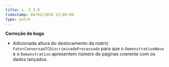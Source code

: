 ```yaml
---
title: v. 3.3.9
timestamp: 04/02/2019 22:09:06
type: patch
---
```


**Correção de bugs**
+ Adicionada altura do deslocamento da matriz `FatorConversaoTCDiscriminadoProcessado` para que o `DemonstrativoNovo` e  o `Demonstrativo` apresentem número de páginas coerente com os dados lançados.